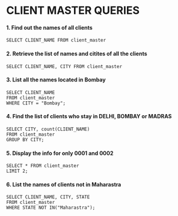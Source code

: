 # CLIENT MASTER QUERIES

#### 1. Find out the names of all clients
```
SELECT CLIENT_NAME FROM client_master
```

#### 2. Retrieve the list of names and citites of all the clients
```
SELECT CLIENT_NAME, CITY FROM client_master
```

#### 3. List all the names located in Bombay
```
SELECT CLIENT_NAME
FROM client_master
WHERE CITY = "Bombay";
```

#### 4. Find the list of clients who stay in DELHI, BOMBAY or MADRAS
```
SELECT CITY, count(CLIENT_NAME)
FROM client_master
GROUP BY CITY;
```

#### 5. Display the info for only 0001 and 0002
```
SELECT * FROM client_master
LIMIT 2;
```

#### 6. List the names of clients not in Maharastra
```
SELECT CLIENT_NAME, CITY, STATE
FROM client_master
WHERE STATE NOT IN("Maharastra");
```
